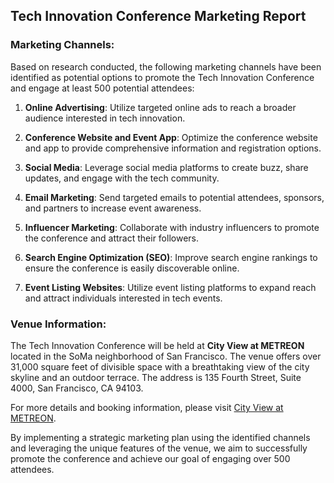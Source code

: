 ## Tech Innovation Conference Marketing Report

### Marketing Channels:
Based on research conducted, the following marketing channels have been identified as potential options to promote the Tech Innovation Conference and engage at least 500 potential attendees:

1. **Online Advertising**: Utilize targeted online ads to reach a broader audience interested in tech innovation.
   
2. **Conference Website and Event App**: Optimize the conference website and app to provide comprehensive information and registration options.
   
3. **Social Media**: Leverage social media platforms to create buzz, share updates, and engage with the tech community.
   
4. **Email Marketing**: Send targeted emails to potential attendees, sponsors, and partners to increase event awareness.
   
5. **Influencer Marketing**: Collaborate with industry influencers to promote the conference and attract their followers.
   
6. **Search Engine Optimization (SEO)**: Improve search engine rankings to ensure the conference is easily discoverable online.
   
7. **Event Listing Websites**: Utilize event listing platforms to expand reach and attract individuals interested in tech events.

### Venue Information:
The Tech Innovation Conference will be held at **City View at METREON** located in the SoMa neighborhood of San Francisco. The venue offers over 31,000 square feet of divisible space with a breathtaking view of the city skyline and an outdoor terrace. The address is 135 Fourth Street, Suite 4000, San Francisco, CA 94103.

For more details and booking information, please visit [City View at METREON](https://www.cityviewmetreon.com/).

By implementing a strategic marketing plan using the identified channels and leveraging the unique features of the venue, we aim to successfully promote the conference and achieve our goal of engaging over 500 attendees.